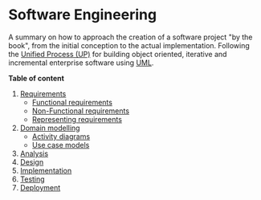 # Software Engineering

A summary on how to approach the creation of a software project "by the book", from the initial conception to the actual implementation. Following the [Unified Process (UP)](https://en.wikipedia.org/wiki/Unified_Process) for building object oriented, iterative and incremental enterprise software using [UML](https://en.wikipedia.org/wiki/Unified_Modeling_Language).

**Table of content**
1. [Requirements](./01-requirements.md)
    - [Functional requirements](./01-requirements.md#functional-requirements)
    - [Non-Functional requirements](./01-requirements.md#non-functional-requirements)
    - [Representing requirements](./01-requirements.md#representing-the-requirements)
2. [Domain modelling](./02-domain-modelling.md)
    - [Activity diagrams](./02-domain-modelling.md#activity-diagrams)
    - [Use case models](./02-domain-modelling.md#use-case-models)
3. [Analysis](#analysis)
4. [Design](#design)
5. [Implementation](#implementation)
6. [Testing](#testing)
7. [Deployment](#deployment)

